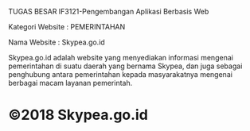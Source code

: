 TUGAS BESAR IF3121-Pengembangan Aplikasi Berbasis Web


Kategori Website : PEMERINTAHAN

Nama Website : Skypea.go.id

Skypea.go.id adalah website yang menyediakan informasi mengenai pemerintahan di suatu daerah yang bernama Skypea, dan juga sebagai penghubung antara pemerintahan kepada masyarakatnya mengenai berbagai macam layanan pemerintah.

# ©2018 Skypea.go.id
